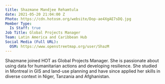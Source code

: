 ```yaml
---
title: Shazmane Mandjee Rehamtula
date: 2021-05-20 21:04:00 Z
Photo: https://cdn.hotosm.org/website/Dop-ae4XgAE7sDQ.jpg
Member Type:
  Is Staff: true
Job Title: Global Projects Manager
Team: Latin America and Caribbean Hub
Social Media (Full URL):
  OSM: https://www.openstreetmap.org/user/ShazM
---
```


Shazmane joined HOT as Global Projects Manager. She is passionate about using data for humanitarian actions and developing resilience. She studied in Montreal in GIS and land-use planning and have since applied her skills in diverse context in Niger, Tanzania and Afghanistan. 